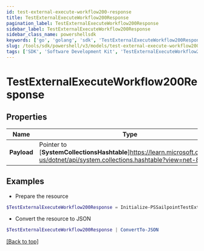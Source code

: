 ```yaml
---
id: test-external-execute-workflow200-response
title: TestExternalExecuteWorkflow200Response
pagination_label: TestExternalExecuteWorkflow200Response
sidebar_label: TestExternalExecuteWorkflow200Response
sidebar_class_name: powershellsdk
keywords: ['go', 'golang', 'sdk', 'TestExternalExecuteWorkflow200Response'] 
slug: /tools/sdk/powershell/v3/models/test-external-execute-workflow200-response
tags: ['SDK', 'Software Development Kit', 'TestExternalExecuteWorkflow200Response']
---
```



# TestExternalExecuteWorkflow200Response

## Properties

Name | Type | Description | Notes
------------ | ------------- | ------------- | -------------
**Payload** |  Pointer to [**SystemCollectionsHashtable**]https://learn.microsoft.com/en-us/dotnet/api/system.collections.hashtable?view=net-8.0 | The input that was received | [optional] 

## Examples

- Prepare the resource
```powershell
$TestExternalExecuteWorkflow200Response = Initialize-PSSailpointTestExternalExecuteWorkflow200Response  -Payload {test&#x3D;hello world}
```

- Convert the resource to JSON
```powershell
$TestExternalExecuteWorkflow200Response | ConvertTo-JSON
```


[[Back to top]](#) 

